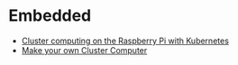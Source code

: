 # Embedded

- [Cluster computing on the Raspberry Pi with Kubernetes](https://opensource.com/life/16/2/build-a-kubernetes-cloud-with-raspberry-pi)
- [Make your own Cluster Computer](http://www.tinkernut.com/2014/04/make-cluster-computer/)
